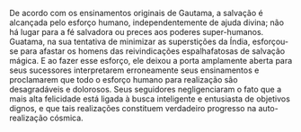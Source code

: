 ﻿De acordo com os ensinamentos originais de Gautama, a salvação é alcançada pelo esforço humano, independentemente de ajuda divina; não há lugar para a fé salvadora ou preces aos poderes super-humanos. Guatama, na sua tentativa de minimizar as superstições da Índia, esforçou-se para afastar os homens das reivindicações espalhafatosas de salvação mágica. E ao fazer esse esforço, ele deixou a porta amplamente aberta para seus sucessores interpretarem erroneamente  seus ensinamentos e proclamarem que todo o esforço humano para realização são desagradáveis e dolorosos. Seus seguidores negligenciaram o fato que a mais alta felicidade está ligada à busca inteligente e entusiasta de objetivos dignos, e que tais realizações constituem verdadeiro progresso na auto-realização cósmica.
